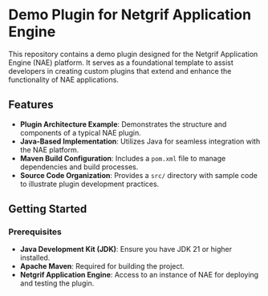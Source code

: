 # Demo Plugin for Netgrif Application Engine

This repository contains a demo plugin designed for the Netgrif Application Engine (NAE) platform. It serves as a foundational template to assist developers in creating custom plugins that extend and enhance the functionality of NAE applications.

## Features

* **Plugin Architecture Example**: Demonstrates the structure and components of a typical NAE plugin.
* **Java-Based Implementation**: Utilizes Java for seamless integration with the NAE platform.
* **Maven Build Configuration**: Includes a `pom.xml` file to manage dependencies and build processes.
* **Source Code Organization**: Provides a `src/` directory with sample code to illustrate plugin development practices.

## Getting Started

### Prerequisites

* **Java Development Kit (JDK)**: Ensure you have JDK 21 or higher installed.
* **Apache Maven**: Required for building the project.
* **Netgrif Application Engine**: Access to an instance of NAE for deploying and testing the plugin.
